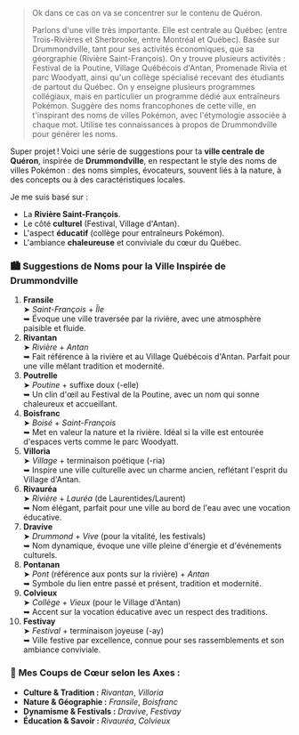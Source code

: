 > Ok dans ce cas on va se concentrer sur le contenu de Quéron.
> 
> Parlons d'une ville très importante. Elle est centrale au Québec (entre Trois-Rivières et Sherbrooke, entre Montréal et Québec). Basée sur Drummondville, tant pour ses activités économiques, que sa géorgraphie (Rivière Saint-François). On y trouve plusieurs activités : Festival de la Poutine, Village Québécois d'Antan, Promenade Rivia et parc Woodyatt, ainsi qu'un collège spécialisé recevant des étudiants de partout du Québec. On y enseigne plusieurs programmes collégiaux, mais en particulier un programme dédié aux entraîneurs Pokémon. Suggère des noms francophones de cette ville, en t'inspirant des noms de villes Pokémon, avec l'étymologie associée à chaque mot. Utilise tes connaissances à propos de Drummondville pour générer les noms.

Super projet ! Voici une série de suggestions pour ta **ville centrale de Quéron**, inspirée de **Drummondville**, en respectant le style des noms de villes Pokémon : des noms simples, évocateurs, souvent liés à la nature, à des concepts ou à des caractéristiques locales.

Je me suis basé sur :

- La **Rivière Saint-François**.    
- Le côté **culturel** (Festival, Village d'Antan).
- L'aspect **éducatif** (collège pour entraîneurs Pokémon).
- L'ambiance **chaleureuse** et conviviale du cœur du Québec.

### 🏙️ **Suggestions de Noms pour la Ville Inspirée de Drummondville**

1. **Fransile**  
    ➤ _Saint-François_ + _Île_  
    ➥ Évoque une ville traversée par la rivière, avec une atmosphère paisible et fluide.
2. **Rivantan**  
    ➤ _Rivière_ + _Antan_  
    ➥ Fait référence à la rivière et au Village Québécois d'Antan. Parfait pour une ville mêlant tradition et modernité.
3. **Poutrelle**  
    ➤ _Poutine_ + suffixe doux (-elle)  
    ➥ Un clin d'œil au Festival de la Poutine, avec un nom qui sonne chaleureux et accueillant.
4. **Boisfranc**  
    ➤ _Boisé_ + _Saint-François_  
    ➥ Met en valeur la nature et la rivière. Idéal si la ville est entourée d'espaces verts comme le parc Woodyatt.
5. **Villoria**  
    ➤ _Village_ + terminaison poétique (-ria)  
    ➥ Inspire une ville culturelle avec un charme ancien, reflétant l'esprit du Village d'Antan.
6. **Rivauréa**  
    ➤ _Rivière_ + _Lauréa_ (de Laurentides/Laurent)  
    ➥ Nom élégant, parfait pour une ville au bord de l'eau avec une vocation éducative.
7. **Dravive**  
    ➤ _Drummond_ + _Vive_ (pour la vitalité, les festivals)  
    ➥ Nom dynamique, évoque une ville pleine d'énergie et d'événements culturels.
8. **Pontanan**  
    ➤ _Pont_ (référence aux ponts sur la rivière) + _Antan_  
    ➥ Symbole du lien entre passé et présent, tradition et modernité.
9. **Colvieux**  
    ➤ _Collège_ + _Vieux_ (pour le Village d'Antan)  
    ➥ Accent sur la vocation éducative avec un respect des traditions.
10. **Festivay**  
    ➤ _Festival_ + terminaison joyeuse (-ay)  
    ➥ Ville festive par excellence, connue pour ses rassemblements et son ambiance conviviale.

### 🌟 **Mes Coups de Cœur selon les Axes :**

- **Culture & Tradition :** _Rivantan_, _Villoria_
- **Nature & Géographie :** _Fransile_, _Boisfranc_
- **Dynamisme & Festivals :** _Dravive_, _Festivay_
- **Éducation & Savoir :** _Rivauréa_, _Colvieux_
